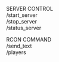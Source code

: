 SERVER CONTROL  
/start_server  
/stop_server  
/status_server  

RCON COMMAND  
/send_text  
/players  
